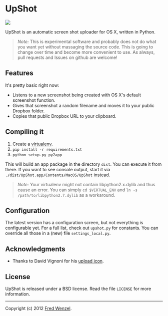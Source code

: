 UpShot
======

![](https://raw.github.com/fwenzel/upshot/master/upshot.png)

UpShot is an automatic screen shot uploader for OS X, written in Python.

> *Note:* This is experimental software and probably does not do what you want yet without massaging the source code.
> This is going to change over time and become more convenient to use.
> As always, pull requests and Issues on github are welcome!

Features
--------
It's pretty basic right now:
* Listens to a new screenshot being created with OS X's default screenshot function.
* Gives that screenshot a random filename and moves it to your public Dropbox folder.
* Copies that public Dropbox URL to your clipboard.

Compiling it
------------
1. Create a [virtualenv][virtualenv].
2. ``pip install -r requirements.txt``
3. ``python setup.py py2app``

This will build an app package in the directory ``dist``. You can execute it from there. If you want to see console output, start it via ``./dist/UpShot.app/Contents/MacOS/UpShot`` instead.

[virtualenv]: http://www.virtualenv.org/

> *Note:* Your virtualenv might not contain libpython2.x.dylib and thus cause an error. You can simply ``cd $VIRTUAL_ENV`` and ``ln -s /path/to/libpython2.7.dylib`` as a workaround.

Configuration
-------------
The latest version has a configuration screen, but not everything is configurable yet. For a full list, check out ``upshot.py`` for constants. You can override all those in a (new) file ``settings_local.py``.

Acknowledgments
---------------
* Thanks to David Vignoni for his [upload icon][icon].

[icon]: http://www.iconfinder.com/icondetails/1858/32/

License
-------
UpShot is released under a BSD license. Read the file ``LICENSE`` for more information.

---

Copyright (c) 2012 [Fred Wenzel](http://fredericiana.com).
